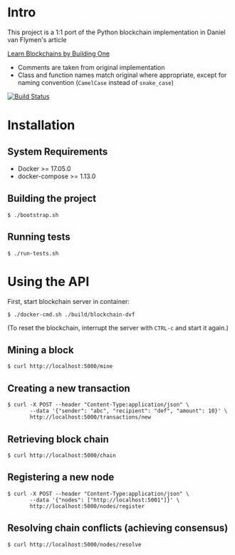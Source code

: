 # Intro

This project is a 1:1 port of the Python blockchain implementation in Daniel van Flymen's article

  [Learn Blockchains by Building One](https://hackernoon.com/learn-blockchains-by-building-one-117428612f46)

* Comments are taken from original implementation
* Class and function names match original where appropriate, except for naming convention (`CamelCase` instead of `snake_case`)

[![Build Status](https://travis-ci.org/bbiskup/blockchain-dvf.svg)](https://travis-ci.org/bbiskup/blockchain-dvf)

# Installation
## System Requirements

* Docker >= 17.05.0
* docker-compose >= 1.13.0

## Building the project

    $ ./bootstrap.sh

## Running tests

    $ ./run-tests.sh

# Using the API

First, start blockchain server in container:

    $ ./docker-cmd.sh ./build/blockchain-dvf    

(To reset the blockchain, interrupt the server with `CTRL-c` and start it again.)

## Mining a block

    $ curl http://localhost:5000/mine

## Creating a new transaction

    $ curl -X POST --header "Content-Type:application/json" \
           --data '{"sender": "abc", "recipient": "def", "amount": 10}' \
           http://localhost:5000/transactions/new

## Retrieving block chain

    $ curl http://localhost:5000/chain

## Registering a new node

    $ curl -X POST --header "Content-Type:application/json" \
           --data '{"nodes": ["http://localhost:5001"]}' \
           http://localhost:5000/nodes/register

## Resolving chain conflicts (achieving consensus)

    $ curl http://localhost:5000/nodes/resolve
